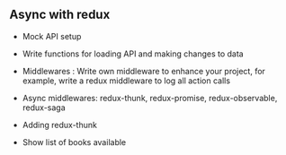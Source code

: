 ## Async with redux

- Mock API setup

- Write functions for loading API and making changes to data

- Middlewares : Write own middleware to enhance your project, for example, write a redux middleware to log all action calls

- Async middlewares: redux-thunk, redux-promise, redux-observable, redux-saga

- Adding redux-thunk

- Show list of books available

